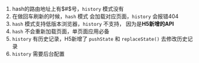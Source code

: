 1. hash的路由地址上有$#$号，`history` 模式没有
2. 在做回车刷新的时候，`hash` 模式 会加载对应页面，`history` 会报错404
3. `hash` 模式支持低版本浏览器，`history` 不支持， 因为是**H5新增的API**
4. `hash` 不会重新加载页面，单页面应用必备
5. `history` 有历史记录，H5新增了 `pushState` 和 `replaceState()` 去修改历史记录
6. `history` 需要后台配置

